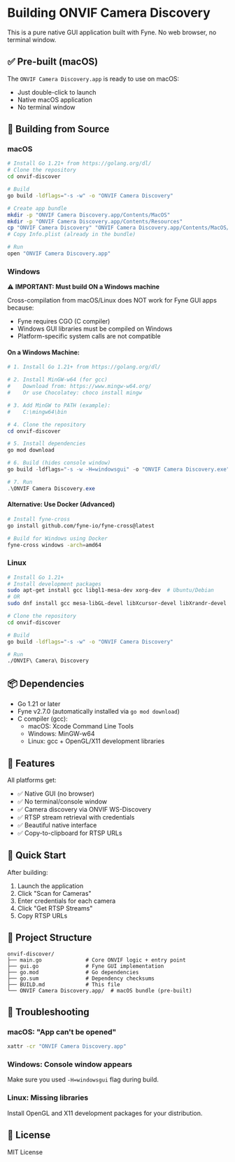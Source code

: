 # Building ONVIF Camera Discovery

This is a pure native GUI application built with Fyne. No web browser, no terminal window.

## ✅ Pre-built (macOS)

The `ONVIF Camera Discovery.app` is ready to use on macOS:
- Just double-click to launch
- Native macOS application
- No terminal window

## 🔨 Building from Source

### macOS

```bash
# Install Go 1.21+ from https://golang.org/dl/
# Clone the repository
cd onvif-discover

# Build
go build -ldflags="-s -w" -o "ONVIF Camera Discovery"

# Create app bundle
mkdir -p "ONVIF Camera Discovery.app/Contents/MacOS"
mkdir -p "ONVIF Camera Discovery.app/Contents/Resources"
cp "ONVIF Camera Discovery" "ONVIF Camera Discovery.app/Contents/MacOS/"
# Copy Info.plist (already in the bundle)

# Run
open "ONVIF Camera Discovery.app"
```

### Windows

⚠️ **IMPORTANT: Must build ON a Windows machine**

Cross-compilation from macOS/Linux does NOT work for Fyne GUI apps because:
- Fyne requires CGO (C compiler)
- Windows GUI libraries must be compiled on Windows
- Platform-specific system calls are not compatible

#### On a Windows Machine:

```powershell
# 1. Install Go 1.21+ from https://golang.org/dl/

# 2. Install MinGW-w64 (for gcc)
#    Download from: https://www.mingw-w64.org/
#    Or use Chocolatey: choco install mingw

# 3. Add MinGW to PATH (example):
#    C:\mingw64\bin

# 4. Clone the repository
cd onvif-discover

# 5. Install dependencies
go mod download

# 6. Build (hides console window)
go build -ldflags="-s -w -H=windowsgui" -o "ONVIF Camera Discovery.exe"

# 7. Run
.\ONVIF Camera Discovery.exe
```

#### Alternative: Use Docker (Advanced)
```bash
# Install fyne-cross
go install github.com/fyne-io/fyne-cross@latest

# Build for Windows using Docker
fyne-cross windows -arch=amd64
```

### Linux

```bash
# Install Go 1.21+
# Install development packages
sudo apt-get install gcc libgl1-mesa-dev xorg-dev  # Ubuntu/Debian
# OR
sudo dnf install gcc mesa-libGL-devel libXcursor-devel libXrandr-devel libXinerama-devel libXi-devel  # Fedora

# Clone the repository
cd onvif-discover

# Build
go build -ldflags="-s -w" -o "ONVIF Camera Discovery"

# Run
./ONVIF\ Camera\ Discovery
```

## 📦 Dependencies

- Go 1.21 or later
- Fyne v2.7.0 (automatically installed via `go mod download`)
- C compiler (gcc):
  - macOS: Xcode Command Line Tools
  - Windows: MinGW-w64
  - Linux: gcc + OpenGL/X11 development libraries

## 🎯 Features

All platforms get:
- ✅ Native GUI (no browser)
- ✅ No terminal/console window
- ✅ Camera discovery via ONVIF WS-Discovery
- ✅ RTSP stream retrieval with credentials
- ✅ Beautiful native interface
- ✅ Copy-to-clipboard for RTSP URLs

## 🚀 Quick Start

After building:

1. Launch the application
2. Click "Scan for Cameras"
3. Enter credentials for each camera
4. Click "Get RTSP Streams"
5. Copy RTSP URLs

## 📝 Project Structure

```
onvif-discover/
├── main.go              # Core ONVIF logic + entry point
├── gui.go               # Fyne GUI implementation
├── go.mod               # Go dependencies
├── go.sum               # Dependency checksums
├── BUILD.md             # This file
└── ONVIF Camera Discovery.app/  # macOS bundle (pre-built)
```

## 🔧 Troubleshooting

### macOS: "App can't be opened"
```bash
xattr -cr "ONVIF Camera Discovery.app"
```

### Windows: Console window appears
Make sure you used `-H=windowsgui` flag during build.

### Linux: Missing libraries
Install OpenGL and X11 development packages for your distribution.

## 📄 License

MIT License
